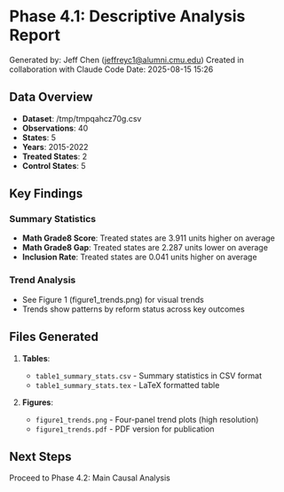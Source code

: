 # Phase 4.1: Descriptive Analysis Report

Generated by: Jeff Chen (jeffreyc1@alumni.cmu.edu)
Created in collaboration with Claude Code
Date: 2025-08-15 15:26

## Data Overview

- **Dataset**: /tmp/tmpqahcz70g.csv
- **Observations**: 40
- **States**: 5
- **Years**: 2015-2022
- **Treated States**: 2
- **Control States**: 5

## Key Findings

### Summary Statistics
- **Math Grade8 Score**: Treated states are 3.911 units higher on average
- **Math Grade8 Gap**: Treated states are 2.287 units lower on average
- **Inclusion Rate**: Treated states are 0.041 units higher on average

### Trend Analysis
- See Figure 1 (figure1_trends.png) for visual trends
- Trends show patterns by reform status across key outcomes

## Files Generated

1. **Tables**:
   - `table1_summary_stats.csv` - Summary statistics in CSV format
   - `table1_summary_stats.tex` - LaTeX formatted table

2. **Figures**:
   - `figure1_trends.png` - Four-panel trend plots (high resolution)
   - `figure1_trends.pdf` - PDF version for publication

## Next Steps

Proceed to Phase 4.2: Main Causal Analysis
